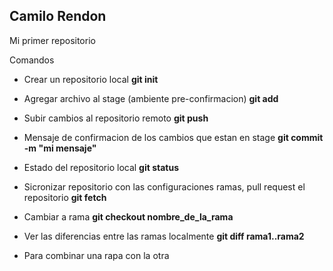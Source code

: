 ## Camilo Rendon

Mi primer repositorio

Comandos
* Crear un repositorio local
**git init**

* Agregar archivo al stage (ambiente pre-confirmacion)
**git add**

* Subir cambios al repositorio remoto
**git push**

* Mensaje de confirmacion de los cambios que estan en stage
**git commit -m  "mi mensaje"**

* Estado del repositorio local 
**git status**

* Sicronizar repositorio con las configuraciones ramas, pull request el repositorio
**git fetch**

* Cambiar a rama
**git checkout nombre_de_la_rama**

* Ver las diferencias entre las ramas localmente
**git diff rama1..rama2**

* Para combinar una rapa con la otra
